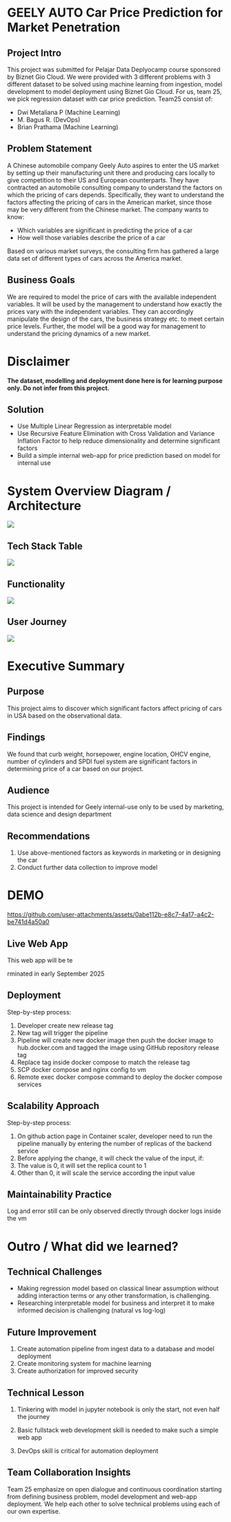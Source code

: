 # GEELY AUTO Car Price Prediction for Market Penetration
## Project Intro
This project was submitted for Pelajar Data Deplyocamp course sponsored by Biznet Gio Cloud. We were provided with 3 different problems with 3 different dataset to be solved using machine learning from ingestion, model development to model deployment using Biznet Gio Cloud. For us, team 25, we pick regression dataset with car price prediction. Team25 consist of:
+ Dwi Metaliana P (Machine Learning)
+ M. Bagus R. (DevOps)
+ Brian Prathama (Machine Learning)

## Problem Statement
A Chinese automobile company Geely Auto aspires to enter the US market by setting up their manufacturing unit there and producing cars locally to give competition to their US and European counterparts. They have contracted an automobile consulting company to understand the factors on which the pricing of cars depends. Specifically, they want to understand the factors affecting the pricing of cars in the American market, since those may be very different from the Chinese market. The company wants to know:


- Which variables are significant in predicting the price of a car
- How well those variables describe the price of a car

Based on various market surveys, the consulting firm has gathered a large data set of different types of cars across the America market. 

## Business Goals
We are required to model the price of cars with the available independent variables. It will be used by the management to understand how exactly the prices vary with the independent variables. They can accordingly manipulate the design of the cars, the business strategy etc. to meet certain price levels. Further, the model will be a good way for management to understand the pricing dynamics of a new market. 

# Disclaimer
**The dataset, modelling and deployment done here is for learning purpose only. Do not infer from this project.**

## Solution

+ Use Multiple Linear Regression as interpretable model
+ Use Recursive Feature Elimination with Cross Validation and Variance Inflation Factor to help reduce dimensionality and determine significant factors
+ Build a simple internal web-app for price prediction based on model for internal use

# System Overview Diagram / Architecture
![](https://github.com/brian-novp/dcampt25/blob/main/img/architecture%20diagram%20deploycamp%20team%2025.png)
## Tech Stack Table
![](img/tech_stack_table.png)
## Functionality
![](img/functionality.png)
## User Journey
![](img/user_journey.png)

# Executive Summary
## Purpose
This project aims to discover which significant factors affect pricing of cars in USA based on the observational data.

## Findings
We found that curb weight, horsepower, engine location, OHCV engine, number of cylinders and SPDI fuel system are significant factors in determining price of a car based on our project.

## Audience
This project is intended for Geely internal-use only to be used by marketing, data science and design department

## Recommendations
1. Use above-mentioned factors as keywords in marketing or in designing the car
2. Conduct further data collection to improve model

# DEMO
https://github.com/user-attachments/assets/0abe112b-e8c7-4a17-a4c2-be741d4a50a0
## Live Web App
This web app will be te



rminated in early September 2025

## Deployment
Step-by-step process:
1. Developer create new release tag
2. New tag will trigger the pipeline
3. Pipeline will create new docker image then push the docker image to hub.docker.com and tagged the image using GitHub repository release tag
4. Replace tag inside docker compose to match the release tag
5. SCP docker compose and nginx config to vm
6. Remote exec docker compose command to deploy the docker compose services

## Scalability Approach
Step-by-step process:
1. On github action page in Container scaler, developer need to run the pipeline manually by entering the number of replicas of the backend service
2. Before applying the change, it will check the value of the input, if:
3. The value is 0, it will set the replica count to 1
4. Other than 0, it will scale the service according the input value

## Maintainability Practice
Log and error still can be only observed directly through docker logs inside the vm

# Outro / What did we learned?
## Technical Challenges
- Making regression model based on classical linear assumption without adding interaction terms or any other transformation, is challenging.
- Researching interpretable model for business and interpret it to make informed decision is challenging (natural vs log-log)

## Future Improvement
1. Create automation pipeline from ingest data to a database and model deployment
2. Create monitoring system for machine learning
3. Create authorization for improved security

## Technical Lesson
1. Tinkering with model in jupyter notebook is only the start, not even half the journey




2. Basic fullstack web development skill is needed to make such a simple web app
3. DevOps skill is critical for automation deployment

## Team Collaboration Insights
Team 25 emphasize on open dialogue and continuous coordination starting from defining business problem, model development and web-app deployment. We help each other to solve technical problems using each of our own expertise.

